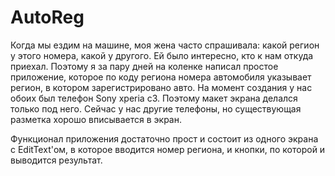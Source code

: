 # AutoReg

Когда мы ездим на машине, моя жена часто спрашивала: какой регион у этого номера, какой у другого. Ей было интересно, кто к нам откуда приехал.
Поэтому я за пару дней на коленке написал простое приложение, которое по коду региона номера автомобиля указывает регион, в котором зарегистрировано авто.
На момент создания у нас обоих был телефон Sony xperia c3. Поэтому макет экрана делался только под него. Сейчас у нас другие телефоны, но существующая разметка хорошо вписывается в экран.

Функционал приложения достаточно прост и состоит из одного экрана с EditText'ом, в которое вводится номер региона, и кнопки, по которой и выводится результат.

